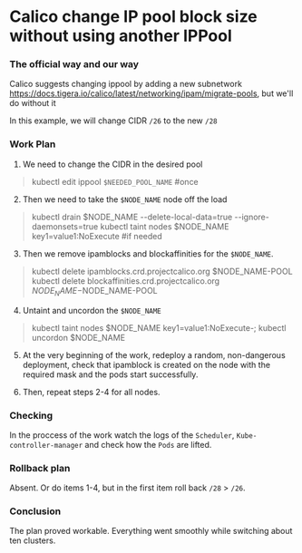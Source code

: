 # Calico change IP pool block size without using another IPPool 

### The official way and our way
Сalico suggests changing ippool by adding a new subnetwork https://docs.tigera.io/calico/latest/networking/ipam/migrate-pools, but we'll do without it

In this example, we will change CIDR `/26` to the new `/28`

### Work Plan
1. We need to change the CIDR in the desired pool
> kubectl edit ippool `$NEEDED_POOL_NAME` #once

2. Then we need to take the `$NODE_NAME` node off the load
> kubectl drain $NODE_NAME --delete-local-data=true --ignore-daemonsets=true
> kubectl taint nodes $NODE_NAME key1=value1:NoExecute #if needed

3. Then we remove ipamblocks and blockaffinities for the `$NODE_NAME`.
> kubectl delete ipamblocks.crd.projectcalico.org $NODE_NAME-POOL
> kubectl delete blockaffinities.crd.projectcalico.org $NODE_NAME-$NODE_NAME-POOL

4. Untaint and uncordon the `$NODE_NAME`
> kubectl taint nodes $NODE_NAME key1=value1:NoExecute-; kubectl uncordon $NODE_NAME

5. At the very beginning of the work, redeploy a random, non-dangerous deployment, check that ipamblock is created on the node with the required mask and the pods start successfully.

6. Then, repeat steps 2-4 for all nodes.

### Checking
In the proccess of the work watch the logs of the `Scheduler`, `Kube-controller-manager` and check how the `Pods` are lifted.

### Rollback plan
Absent.
Or do items 1-4, but in the first item roll back `/28` > `/26`.

### Conclusion
The plan proved workable. Everything went smoothly while switching about ten clusters.
